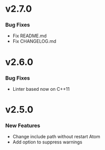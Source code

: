 # v2.7.0

### Bug Fixes
* Fix README.md
* Fix CHANGELOG.md

# v2.6.0

### Bug Fixes
* Linter based now on C++11

# v2.5.0

### New Features
* Change include path without restart Atom
* Add option to suppress warnings
